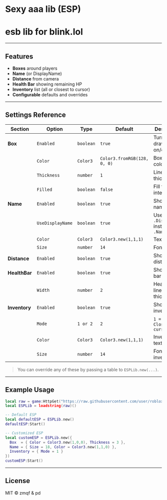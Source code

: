# Sexy aaa lib (ESP)

# esb lib for blink.lol

---

## Features

* **Boxes** around players
* **Name** (or DisplayName)
* **Distance** from camera
* **Health Bar** showing remaining HP
* **Inventory** list (all or closest to cursor)
* **Configurable** defaults and overrides

---

## Settings Reference

| Section       | Option           | Type      | Default                     | Description                           |
| ------------- | ---------------- | --------- | --------------------------- | ------------------------------------- |
| **Box**       | `Enabled`        | `boolean` | `true`                      | Turn box drawing on/off               |
|               | `Color`          | `Color3`  | `Color3.fromRGB(128, 0, 0)` | Box outline color                     |
|               | `Thickness`      | `number`  | `1`                         | Line thickness                        |
|               | `Filled`         | `boolean` | `false`                     | Fill the box interior                 |
| **Name**      | `Enabled`        | `boolean` | `true`                      | Show player name                      |
|               | `UseDisplayName` | `boolean` | `true`                      | Use `.DisplayName` instead of `.Name` |
|               | `Color`          | `Color3`  | `Color3.new(1,1,1)`         | Text color                            |
|               | `Size`           | `number`  | `14`                        | Font size                             |
| **Distance**  | `Enabled`        | `boolean` | `true`                      | Show distance text                    |
| **HealthBar** | `Enabled`        | `boolean` | `true`                      | Show health bar                       |
|               | `Width`          | `number`  | `2`                         | Health bar line thickness             |
| **Inventory** | `Enabled`        | `boolean` | `true`                      | Show inventory list                   |
|               | `Mode`           | `1 or 2`  | `2`                         | `1 = All`, `2 = Closest to cursor`    |
|               | `Color`          | `Color3`  | `Color3.new(1,1,1)`         | Inventory text color                  |
|               | `Size`           | `number`  | `14`                        | Font size for inventory               |

> You can override any of these by passing a table to `ESPLib.new(...)`.

---

## Example Usage

```lua
local raw = game:HttpGet("https://raw.githubusercontent.com/user/roblox-esp-lib/main/ESPLibrary.lua")
local ESPLib = loadstring(raw)()

-- Default ESP
local defaultESP = ESPLib.new()
defaultESP:Start()

-- Customized ESP
local customESP = ESPLib.new({
  Box  = { Color = Color3.new(1,0,0), Thickness = 3 },
  Name = { Size = 18, Color = Color3.new(1,1,0) },
  Inventory = { Mode = 1 }
})
customESP:Start()
```

---

## License

MIT © zmqf & pd
